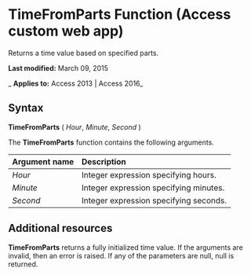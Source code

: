 
# TimeFromParts Function (Access custom web app)
Returns a time value based on specified parts.

 **Last modified:** March 09, 2015

 _ **Applies to:** Access 2013 | Access 2016_

## Syntax

 **TimeFromParts** ( _Hour_, _Minute_, _Second_ )

The  **TimeFromParts** function contains the following arguments.



|**Argument name**|**Description**|
|:-----|:-----|
| _Hour_|Integer expression specifying hours.|
| _Minute_|Integer expression specifying minutes.|
| _Second_|Integer expression specifying seconds.|

## Additional resources

 **TimeFromParts** returns a fully initialized time value. If the arguments are invalid, then an error is raised. If any of the parameters are null, null is returned.

